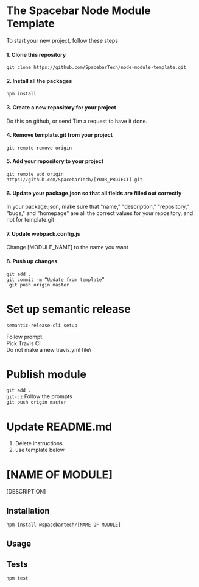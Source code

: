 # The Spacebar Node Module Template

To start your new project, follow these steps

#### 1. Clone this repository

``` git clone https://github.com/SpacebarTech/node-module-template.git ```

#### 2. Install all the packages

``` npm install ```

#### 3. Create a new repository for your project

Do this on github, or send Tim a request to have it done.

#### 4. Remove template.git from your project

``` git remote remove origin ```

#### 5. Add your repository to your project

``` git remote add origin https://github.com/SpacebarTech/[YOUR_PROJECT].git ```

#### 6. Update your package.json so that all fields are filled out correctly

In your package.json, make sure that "name," "description," "repository," "bugs," and "homepage" are all the correct values for your repository, and not for template.git


#### 7. Update webpack.config.js

Change [MODULE_NAME] to the name you want

#### 8. Push up changes
``` git add . ```\
``` git commit -m “Update from template” ```\
``` git push origin master```


# Set up semantic release

``` semantic-release-cli setup ```

Follow prompt.\
Pick Travis CI\
Do not make a new travis.yml file\

# Publish module
``` git add . ```\
``` git-cz ``` Follow the prompts\
``` git push origin master ```


# Update README.md
  1. Delete instructions
  2. use template below

[NAME OF MODULE]
========

[DESCRIPTION]

## Installation

  `npm install @spacebartech/[NAME OF MODULE]`

## Usage

## Tests

`npm test`
